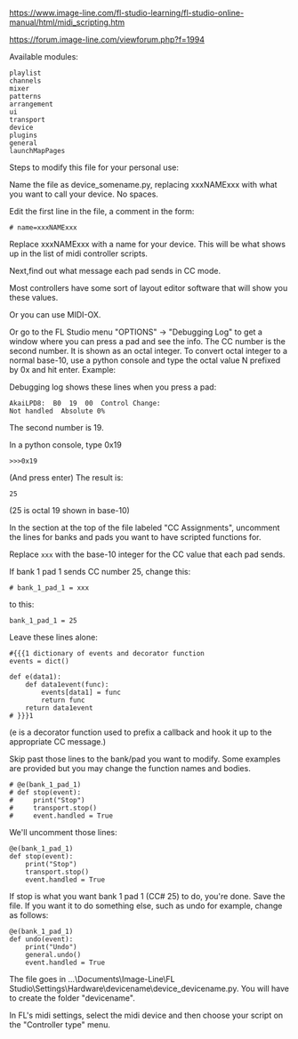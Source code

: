 https://www.image-line.com/fl-studio-learning/fl-studio-online-manual/html/midi_scripting.htm

https://forum.image-line.com/viewforum.php?f=1994

Available modules:

    playlist
    channels
    mixer
    patterns
    arrangement
    ui
    transport
    device
    plugins
    general
    launchMapPages 

Steps to modify this file for your personal use:

Name the file as device_somename.py, replacing xxxNAMExxx with what you want to call your device. No spaces.

Edit the first line in the file, a comment in the form:

    # name=xxxNAMExxx

Replace xxxNAMExxx with a name for your device.  This will be what shows up in the list of midi controller scripts.

Next,find out what message each pad sends in CC mode.

Most controllers have some sort of layout editor software that will show you these values.

Or you can use MIDI-OX.

Or go to the FL Studio menu "OPTIONS" -> "Debugging Log" to get a window where you can press a pad and see the info.  The CC number is the second number. It is shown as an octal integer.  To convert octal integer to a normal base-10, use a python console and type the octal value N prefixed by 0x and hit enter.  Example:

Debugging log shows these lines when you press a pad:

    AkaiLPD8:  B0  19  00  Control Change: 
    Not handled  Absolute 0%

The second number is 19.

In a python console, type 0x19

    >>>0x19
	
(And press enter) The result is:

    25

(25 is octal 19 shown in base-10)


In the section at the top of the file labeled "CC Assignments", uncomment the lines for banks and pads you want to have scripted functions for.

Replace ``xxx`` with the base-10 integer for the CC value that each pad sends.

If bank 1 pad 1 sends CC number 25, change this:

    # bank_1_pad_1 = xxx

to this:

    bank_1_pad_1 = 25

Leave these lines alone:

    #{{{1 dictionary of events and decorator function
    events = dict()

    def e(data1):
        def data1event(func):
            events[data1] = func
            return func
        return data1event
    # }}}1

(e is a decorator function used to prefix a callback and hook it up to the appropriate CC message.)

Skip past those lines to the bank/pad you want to modify.  Some examples are provided but you may change the function names and bodies.

    # @e(bank_1_pad_1)
    # def stop(event):
    #     print("Stop")
    #     transport.stop()
    #     event.handled = True
	
We'll uncomment those lines:


    @e(bank_1_pad_1)
    def stop(event):
        print("Stop")
        transport.stop()
        event.handled = True

If stop is what you want bank 1 pad 1 (CC# 25) to do, you're done. Save the file.  If you want it to do something else, such as undo for example, change as follows:

    @e(bank_1_pad_1)
    def undo(event):
        print("Undo")
        general.undo()
        event.handled = True


The file goes in ...\Documents\Image-Line\FL Studio\Settings\Hardware\devicename\device_devicename.py.  You will have to create the folder "devicename".

In FL's midi settings, select the midi device and then choose your script on the "Controller type" menu.

